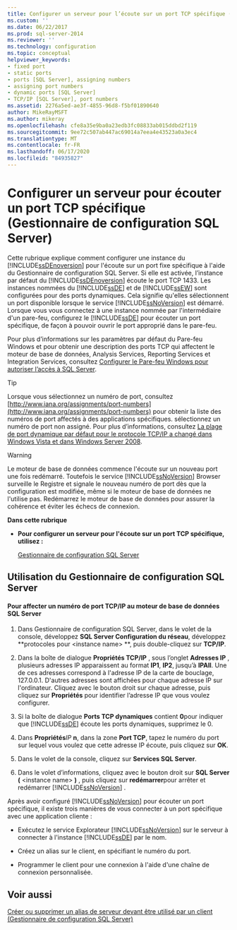 ```yaml
---
title: Configurer un serveur pour l’écoute sur un port TCP spécifique (Gestionnaire de configuration SQL Server) | Microsoft Docs
ms.custom: ''
ms.date: 06/22/2017
ms.prod: sql-server-2014
ms.reviewer: ''
ms.technology: configuration
ms.topic: conceptual
helpviewer_keywords:
- fixed port
- static ports
- ports [SQL Server], assigning numbers
- assigning port numbers
- dynamic ports [SQL Server]
- TCP/IP [SQL Server], port numbers
ms.assetid: 2276a5ed-ae3f-4855-96d8-f5bf01890640
author: MikeRayMSFT
ms.author: mikeray
ms.openlocfilehash: cfe8a35e9ba0a23edb3fc08833ab015ddbd2f119
ms.sourcegitcommit: 9ee72c507ab447ac69014a7eea4e43523a0a3ec4
ms.translationtype: MT
ms.contentlocale: fr-FR
ms.lasthandoff: 06/17/2020
ms.locfileid: "84935827"
---
```

# <a name="configure-a-server-to-listen-on-a-specific-tcp-port-sql-server-configuration-manager"></a>Configurer un serveur pour écouter un port TCP spécifique (Gestionnaire de configuration SQL Server)
  Cette rubrique explique comment configurer une instance du [!INCLUDE[ssDEnoversion](../../includes/ssdenoversion-md.md)] pour l'écoute sur un port fixe spécifique à l'aide du Gestionnaire de configuration SQL Server. Si elle est activée, l’instance par défaut du [!INCLUDE[ssDEnoversion](../../includes/ssdenoversion-md.md)] écoute le port TCP 1433. Les instances nommées du [!INCLUDE[ssDE](../../includes/ssde-md.md)] et de [!INCLUDE[ssEW](../../includes/ssew-md.md)] sont configurées pour des ports dynamiques. Cela signifie qu'elles sélectionnent un port disponible lorsque le service [!INCLUDE[ssNoVersion](../../includes/ssnoversion-md.md)] est démarré. Lorsque vous vous connectez à une instance nommée par l'intermédiaire d'un pare-feu, configurez le [!INCLUDE[ssDE](../../includes/ssde-md.md)] pour écouter un port spécifique, de façon à pouvoir ouvrir le port approprié dans le pare-feu.  
  
 Pour plus d’informations sur les paramètres par défaut du Pare-feu Windows et pour obtenir une description des ports TCP qui affectent le moteur de base de données, Analysis Services, Reporting Services et Integration Services, consultez [Configurer le Pare-feu Windows pour autoriser l’accès à SQL Server](../../sql-server/install/configure-the-windows-firewall-to-allow-sql-server-access.md).  
  
> [!TIP]  
>  Lorsque vous sélectionnez un numéro de port, consultez [http://www.iana.org/assignments/port-numbers](http://www.iana.org/assignments/port-numbers) pour obtenir la liste des numéros de port affectés à des applications spécifiques. sélectionnez un numéro de port non assigné. Pour plus d’informations, consultez [La plage de port dynamique par défaut pour le protocole TCP/IP a changé dans Windows Vista et dans Windows Server 2008](https://support.microsoft.com/kb/929851).  
  
> [!WARNING]  
>  Le moteur de base de données commence l'écoute sur un nouveau port une fois redémarré. Toutefois le service [!INCLUDE[ssNoVersion](../../includes/ssnoversion-md.md)] Browser surveille le Registre et signale le nouveau numéro de port dès que la configuration est modifiée, même si le moteur de base de données ne l'utilise pas. Redémarrez le moteur de base de données pour assurer la cohérence et éviter les échecs de connexion.  
  
 **Dans cette rubrique**  
  
-   **Pour configurer un serveur pour l'écoute sur un port TCP spécifique, utilisez :**  
  
     [Gestionnaire de configuration SQL Server](#SSMSProcedure)  
  
##  <a name="using-sql-server-configuration-manager"></a><a name="SSMSProcedure"></a> Utilisation du Gestionnaire de configuration SQL Server  
  
#### <a name="to-assign-a-tcpip-port-number-to-the-sql-server-database-engine"></a>Pour affecter un numéro de port TCP/IP au moteur de base de données SQL Server  
  
1.  Dans Gestionnaire de configuration SQL Server, dans le volet de la console, développez **SQL Server Configuration du réseau**, développez **protocoles pour \<instance name> **, puis double-cliquez sur **TCP/IP**.  
  
2.  Dans la boîte de dialogue **Propriétés TCP/IP** , sous l’onglet **Adresses IP** , plusieurs adresses IP apparaissent au format **IP1**, **IP2**, jusqu’à **IPAll**. Une de ces adresses correspond à l'adresse IP de la carte de bouclage, 127.0.0.1. D'autres adresses sont affichées pour chaque adresse IP sur l'ordinateur. Cliquez avec le bouton droit sur chaque adresse, puis cliquez sur **Propriétés** pour identifier l’adresse IP que vous voulez configurer.  
  
3.  Si la boîte de dialogue **Ports TCP dynamiques** contient **0**pour indiquer que [!INCLUDE[ssDE](../../includes/ssde-md.md)] écoute les ports dynamiques, supprimez le 0.  
  
4.  Dans **Propriétés**_IP_ **n**, dans la zone **Port TCP**, tapez le numéro du port sur lequel vous voulez que cette adresse IP écoute, puis cliquez sur **OK**.  
  
5.  Dans le volet de la console, cliquez sur **Services SQL Server**.  
  
6.  Dans le volet d’informations, cliquez avec le bouton droit sur **SQL Server (** \<instance name> **)** , puis cliquez sur **redémarrer**pour arrêter et redémarrer [!INCLUDE[ssNoVersion](../../includes/ssnoversion-md.md)] .  
  
 Après avoir configuré [!INCLUDE[ssNoVersion](../../includes/ssnoversion-md.md)] pour écouter un port spécifique, il existe trois manières de vous connecter à un port spécifique avec une application cliente :  
  
-   Exécutez le service Explorateur [!INCLUDE[ssNoVersion](../../includes/ssnoversion-md.md)] sur le serveur à connecter à l'instance [!INCLUDE[ssDE](../../includes/ssde-md.md)] par le nom.  
  
-   Créez un alias sur le client, en spécifiant le numéro du port.  
  
-   Programmer le client pour une connexion à l'aide d'une chaîne de connexion personnalisée.  
  
## <a name="see-also"></a>Voir aussi  
 [Créer ou supprimer un alias de serveur devant être utilisé par un client &#40;Gestionnaire de configuration SQL Server&#41;](create-or-delete-a-server-alias-for-use-by-a-client.md)  
  
  

